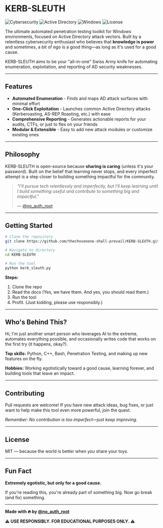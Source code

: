 # KERB-SLEUTH

![Cybersecurity](https://img.shields.io/badge/Cybersecurity-Automation-red?style=flat-square&labelColor=000000)
![Active Directory](https://img.shields.io/badge/Active%20Directory-Attacks-red?style=flat-square&labelColor=000000)
![Windows](https://img.shields.io/badge/Windows-Support-red?style=flat-square&labelColor=000000)
![License](https://img.shields.io/badge/License-MIT-red?style=flat-square&labelColor=000000)

The ultimate automated penetration testing toolkit for Windows environments, focused on Active Directory attack vectors. Built by a relentless cybersecurity enthusiast who believes that **knowledge is power** and sometimes, a bit of ego is a good thing—as long as it's used for a good cause.

KERB-SLEUTH aims to be your "all-in-one" Swiss Army knife for automating enumeration, exploitation, and reporting of AD security weaknesses.

---

## Features

- **Automated Enumeration** - Finds and maps AD attack surfaces with minimal effort
- **One-Click Exploitation** - Launches common Active Directory attacks (Kerberoasting, AS-REP Roasting, etc.) with ease
- **Comprehensive Reporting** - Generates actionable reports for your audits, CTFs, or just to flex on your friends
- **Modular & Extensible** - Easy to add new attack modules or customize existing ones

---

## Philosophy

KERB-SLEUTH is open-source because **sharing is caring** (unless it's your password). Built on the belief that learning never stops, and every imperfect attempt is a step closer to building something impactful for the community.

> *"I'll pursue tech relentlessly and imperfectly, but I'll keep learning until I build something useful and contribute to something big and impactful."*
>
> — [@no_auth_root](https://instagram.com/no_auth_root)

---

## Getting Started

```bash
# Clone the repository
git clone https://github.com/thechosenone-shall-prevail/KERB-SLEUTH.git

# Navigate to directory
cd KERB-SLEUTH

# Run the tool
python kerb_sleuth.py
```

**Steps:**

1. Clone the repo
2. Read the docs (Yes, we have them. And yes, you should read them.)
3. Run the tool
4. Profit. (Just kidding, please use responsibly.)

---

## Who's Behind This?

Hi, I'm just another smart person who leverages AI to the extreme, automates everything possible, and occasionally writes code that works on the first try (it happens, okay?).

**Top skills:** Python, C++, Bash, Penetration Testing, and making up new features on the fly.

**Hobbies:** Working egotistically toward a good cause, learning forever, and building tools that leave an impact.

---

## Contributing

Pull requests are welcome! If you have new attack ideas, bug fixes, or just want to help make this tool even more powerful, join the quest.

*Remember: No contribution is too imperfect—just keep improving.*

---

## License

MIT — because the world is better when you share your toys.

---

## Fun Fact

**Extremely egotistic, but only for a good cause.**

If you're reading this, you're already part of something big. Now go break (and fix) something.

---

**Made with 🔥 by [@no_auth_root](https://instagram.com/no_auth_root)**

⚠️ **USE RESPONSIBLY. FOR EDUCATIONAL PURPOSES ONLY.** ⚠️
